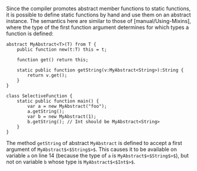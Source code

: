 Since the compiler promotes abstract member functions to static functions, it is possible to define static functions by hand and use them on an abstract instance. The semantics here are similar to those of [manual/Using-Mixins], where the type of the first function argument determines for which types a function is defined:

```
abstract MyAbstract<T>(T) from T {
	public function new(t:T) this = t;
	
	function get() return this;
	
	static public function getString(v:MyAbstract<String>):String {
		return v.get();
	}
}

class SelectiveFunction {
	static public function main() {
		var a = new MyAbstract("foo");
		a.getString();
		var b = new MyAbstract(1);
		b.getString(); // Int should be MyAbstract<String>
	}
}
```
The method `getString` of abstract `MyAbstract` is defined to accept a first argument of `MyAbstract$<$String$>$`. This causes it to be available on variable `a` on line 14 (because the type of `a` is `MyAbstract$<$String$>$`), but not on variable `b` whose type is `MyAbstract$<$Int$>$`.